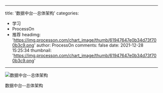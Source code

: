 
---
title: '数据中台--总体架构'
categories: 
 - 学习
 - ProcessOn
 - 推荐
headimg: 'https://img.processon.com/chart_image/thumb/61947647e0b34d73f700b3c9.png'
author: ProcessOn
comments: false
date: 2021-12-28 15:25:34
thumbnail: 'https://img.processon.com/chart_image/thumb/61947647e0b34d73f700b3c9.png'
---

<div>   
<img class="thumb" alt="数据中台--总体架构" src="https://img.processon.com/chart_image/thumb/61947647e0b34d73f700b3c9.png" referrerpolicy="no-referrer">
<p>数据中台--总体架构</p>  
</div>
            
